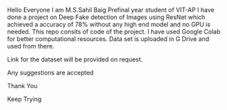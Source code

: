 Hello Everyone 
I am M.S.Sahil Baig Prefinal year student of VIT-AP 
I have done a project on Deep Fake detection of Images using ResNet which achieved a accuracy of 78% without any high end model and no GPU is needed. This repo consits of code of the project.
I have used Google Colab for better computational resources. Data set is uploaded in G Drive and used from there.

Link for the dataset will be provided on request.

Any suggestions are accepted


Thank You 

Keep Trying 
